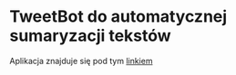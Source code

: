 # TweetBot do automatycznej sumaryzacji tekstów

Aplikacja znajduje się pod tym [linkiem](https://https://my-app-inz.herokuapp.com/)
